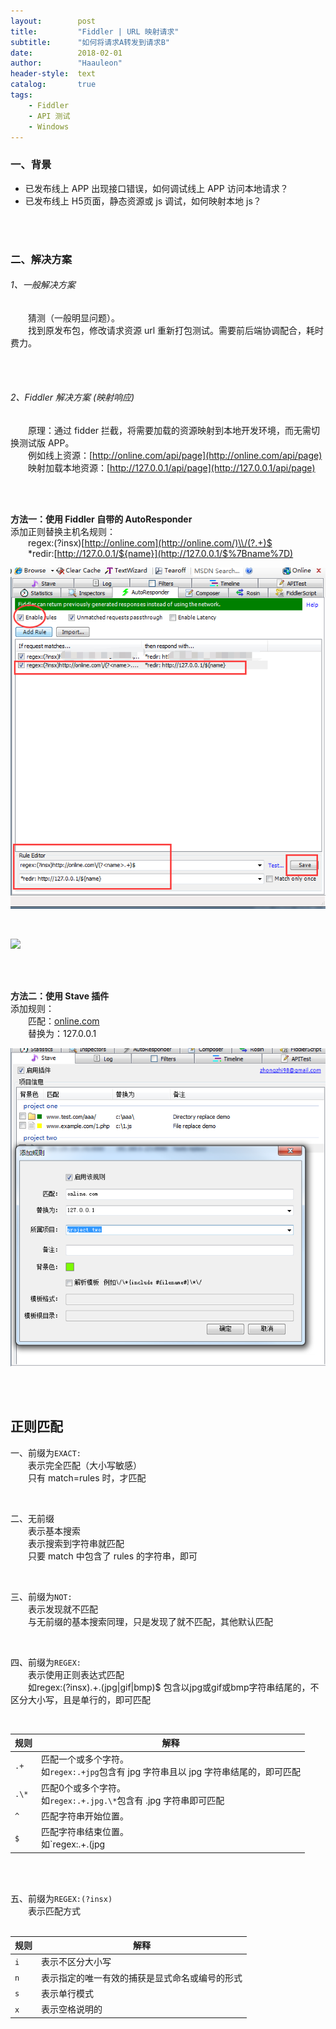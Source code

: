 ```yaml
---
layout:        post
title:         "Fiddler | URL 映射请求"
subtitle:      "如何将请求A转发到请求B"
date:          2018-02-01
author:        "Haauleon"
header-style:  text
catalog:       true
tags:
    - Fiddler
    - API 测试
    - Windows
---
```


### 一、背景
* 已发布线上 APP 出现接口错误，如何调试线上 APP 访问本地请求？       
* 已发布线上 H5页面，静态资源或 js 调试，如何映射本地 js？            

<br>
<br>

### 二、解决方案
###### 1、一般解决方案
&emsp;&emsp;猜测（一般明显问题）。                
&emsp;&emsp;找到原发布包，修改请求资源 url 重新打包测试。需要前后端协调配合，耗时费力。                

<br>
<br>

###### 2、Fiddler 解决方案 (映射响应)
&emsp;&emsp;原理：通过 fidder 拦截，将需要加载的资源映射到本地开发环境，而无需切换测试版 APP。             
&emsp;&emsp;例如线上资源：[http://online.com/api/page](http://online.com/api/page)                   
&emsp;&emsp;映射加载本地资源：[http://127.0.0.1/api/page](http://127.0.0.1/api/page)                

<br>
<br>

**方法一：使用 Fiddler 自带的 AutoResponder**                                       
添加正则替换主机名规则：  
&emsp;&emsp;regex:(?insx)[http://online.com](http://online.com/)\\/(?.+)$                            
&emsp;&emsp;\*redir:[http://127.0.0.1/${name}](http://127.0.0.1/$%7Bname%7D)                           

![](\img\in-post\post-fiddler\2018-02-01-fiddler-autoresponder-1.png)                         

<br>
     
![](\img\in-post\post-fiddler\2018-02-01-fiddler-autoresponder-3.png)         

<br>
<br>

**方法二：使用 Stave 插件**                           
添加规则：                      
&emsp;&emsp;匹配：[online.com](http://online.com/)                     
&emsp;&emsp;替换为：127.0.0.1                            

![](\img\in-post\post-fiddler\2018-02-01-fiddler-autoresponder-2.png)          

<br><br>

## 正则匹配
一、前缀为`EXACT:`                   
&emsp;&emsp;表示完全匹配（大小写敏感）                    
&emsp;&emsp;只有 match=rules 时，才匹配                   
  
<br>

二、无前缀  
&emsp;&emsp;表示基本搜索  
&emsp;&emsp;表示搜索到字符串就匹配  
&emsp;&emsp;只要 match 中包含了 rules 的字符串，即可  
  
<br>

三、前缀为`NOT:`  
&emsp;&emsp;表示发现就不匹配  
&emsp;&emsp;与无前缀的基本搜索同理，只是发现了就不匹配，其他默认匹配  

<br>

四、前缀为`REGEX:`  
&emsp;&emsp;表示使用正则表达式匹配  
&emsp;&emsp;如regex:(?insx).+.(jpg|gif|bmp)$ 包含以jpg或gif或bmp字符串结尾的，不区分大小写，且是单行的，即可匹配
  
<br>

| 规则 | 解释 |
| --- | --- |
| `.+` | 匹配一个或多个字符。 <br>如`regex:.+jpg`包含有 jpg 字符串且以 jpg 字符串结尾的，即可匹配 |
| `.\*` | 匹配0个或多个字符。<br>如`regex:.+.jpg.\*`包含有 .jpg 字符串即可匹配 |
| `^` | 匹配字符串开始位置。 |
| `$` | 匹配字符串结束位置。<br>如`regex:.+.(jpg|gif|bmp)$`包含以 jpg 或 gif 或 bmp 字符串结尾的，即可匹配 |         

<br>
<br>

五、前缀为`REGEX:(?insx)`  
&emsp;&emsp;表示匹配方式      
<br>

| 规则 | 解释 |
| --- | --- |
| `i` | 表示不区分大小写 |
| `n` | 表示指定的唯一有效的捕获是显式命名或编号的形式 |
| `s` | 表示单行模式 |
| `x` | 表示空格说明的 |
